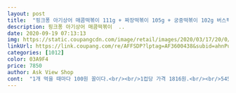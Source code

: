 ```yaml
---
layout: post 
title:  "핑크퐁 아기상어 매콤떡볶이 111g + 짜장떡볶이 105g + 궁중떡볶이 102g 버스팩, 1세트" 
description: 핑크퐁 아기상어 매콤떡볶이  ..
date: 2020-09-19 07:13:13 
img: https://static.coupangcdn.com/image/retail/images/2020/03/17/20/0/ccbdb632-20dd-47c2-a318-9b176c8f4366.jpg 
linkUrl: https://link.coupang.com/re/AFFSDP?lptag=AF3600438&subid=ahnPublicAsk&pageKey=1361321091&itemId=2392665006&vendorItemId=70388009248&traceid=V0-113-434568fe280b89f5 
categories: [1012] 
color: 03A9F4 
price: 7850 
author: Ask View Shop 
cont:  "1개 먹을 때마다 100원 꼴이다.<br/><br/>1컵당 가격 1816원.<br/><br/>5450원에 3컵.<br/><br/>5살 아이는 매워서 물에 헹궈서 잘 먹었어요.<br/><br/>6세 쌍둥이 둘째딸은 짜장떡볶이.<br/><br/>6세 쌍둥이 셋째딸 역시 고기를 좋아해서 선택한 궁중떡볶이.<br/>  달콤한 불고기맛이 최고라며 매일 먹겠다네요 ㅎㅎ<br/>7살 아이는 그냥도 먹더라구요.<br/><br/>7세 첫째딸 선택은 매콤떡볶이.<br/><br/>.<br/> ★ 가격 5,450원 / 3개<br/>가끔 먹을 간식으론 엄지척!<br/>궁중, 짜장은 아이들이 다 맛있다고 하네요.<br/><br/>그런데 전자레인지 돌릴 때 뚜껑이 열리길래 전자레인지용 용기의 뚜껑을 사용함.<br/><br/>그럼 18개의 떡.<br/><br/>꺼낼 때 상각보다 뜨거워서 깜놀!<br/>너무 맛있고 간편한데 각 컵당 떡이 18개 들어 있어 너무 아쉽 그래서 별 하나 제거.<br/><br/>노란색 버스팩을 가지고 자녀 셋이서 자동차 경주 놀이도하고 모자로 활용하는등 다양한 방법으로 노는 모습에 감동.<br/>.<br/>  그사이 저는 잠시나마 커피 한잔 여유를 즐길수있었습니다^^<br/>떡 좀 추가 할 수 있는 장치를 마련해준다면!!!<br/>떡볶이는 제가 좋아해서 그런지 아이들도 너무너무 좋아해요ㅎㅎ<br/>말랑말랑한 쌀떡이라 소화도 잘되고<br/>매운맛을 다음날 제가 맛보니 살짝 애들이 먹기에 매콤한 듯 하긴한데 매운 맛을 좀 먹을 줄 알면 충분히 먹을 만 해요.<br/><br/>매울까 걱정하며 먹어본 딸래미가 생각보다 맵지않고 새콤달콤 맛있다며 너무 잘먹네요.<br/><br/>매콤떡볶이에 치즈추가 강추!<br/>배를 채우려면... <br/> 최소한 30개의 떡은 먹을 기세니... <br/> 하하하<br/>버스팩 안에는 매콤,짜장,궁중떡볶이 세가지 맛으로 구성되어있어 골라먹는 재미가 있습니다.<br/><br/>애들이 어차피 덜 맵게 먹다보니 남은 국물에 떡국떡을 추가해서 몇번을 더 먹었어요 저도 매운거 잘 못 먹는 편이라 애들이랑 같이 맛있게 잘 먹었어요!!<br/>양은 유치원생 아이가 하나씩 먹으면 딱 적당해요.<br/><br/>양이 좀 모자란다 싶음 국물 양이 좀 넉넉하니 떡 조금 더 추가해서 먹어도 괜찮더라구요.<br/><br/>엄마표 ❤️주먹밥을 추가하면 간식뿐만아니라 식사대용으로도 너무너무 좋아요.<br/>  제가 먹어봐도 맛있네요ㅋㅋ<br/>여름철 식욕이 떨어진 아이들을 위해 찾아본 간편 먹거리 [아기상어! 떡볶이]!!!<br/>이번 여름방학에 자주 애용하게될거같아요 캠핑갈때도 강추 합니다!!<br/>일단 택배상자 열어본 아이들은 모습에 웃음이 나네요.<br/><br/>전 맛을 안 봐서 모르겠고.<br/>.<br/><br/>전자렌지 돌리니 떡이 말랑하고 먹기 좋아요.<br/><br/>제조 방법은 컵의 후면에 자세히 나와 있어 좋고<br/>종류별로 들어있어 맛보기 용으로 좋아요.<br/><br/>컵 크기는 작은 컵라면 용기랑 같은데 내용물은 그만큼은 아니니까.<br/>.<br/><br/>케이스로 버스놀이도 하고 아이들이 좋아하네요.<br/><br/>평소 짜파게티를 좋아하더니.<br/>.<br/> 역시 자기 입맛에 딱 이래요<br/>한번씩 간식으로 먹기 괜찮아요<br/>" 
---
```

